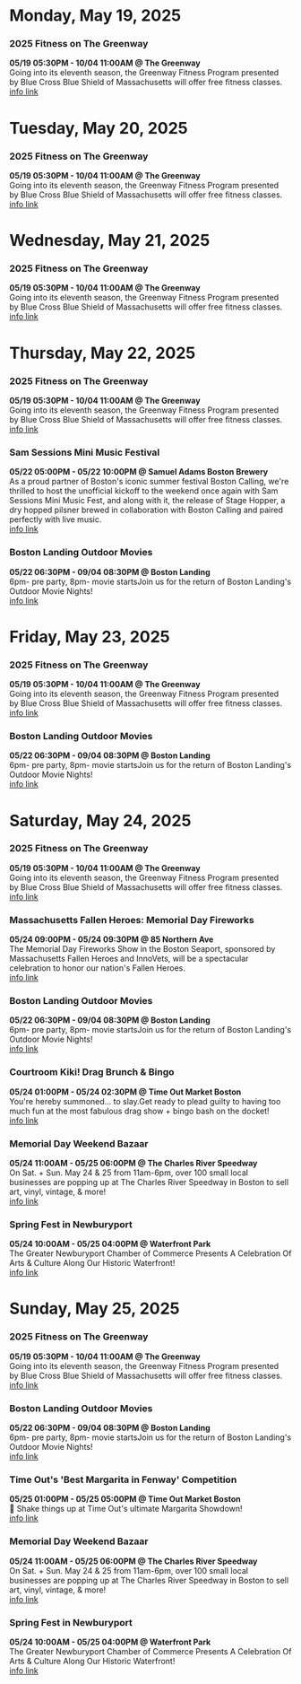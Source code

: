 # Monday, May 19, 2025

### 2025 Fitness on The Greenway

**05/19 05:30PM - 10/04 11:00AM @ The Greenway**  
Going into its eleventh season, the Greenway Fitness Program presented by Blue Cross Blue Shield of Massachusetts will offer free fitness classes.  
<a href="https://www.rosekennedygreenway.org/2024-fitness-on-the-greenway/" target="_blank">info link</a>

# Tuesday, May 20, 2025

### 2025 Fitness on The Greenway

**05/19 05:30PM - 10/04 11:00AM @ The Greenway**  
Going into its eleventh season, the Greenway Fitness Program presented by Blue Cross Blue Shield of Massachusetts will offer free fitness classes.  
<a href="https://www.rosekennedygreenway.org/2024-fitness-on-the-greenway/" target="_blank">info link</a>

# Wednesday, May 21, 2025

### 2025 Fitness on The Greenway

**05/19 05:30PM - 10/04 11:00AM @ The Greenway**  
Going into its eleventh season, the Greenway Fitness Program presented by Blue Cross Blue Shield of Massachusetts will offer free fitness classes.  
<a href="https://www.rosekennedygreenway.org/2024-fitness-on-the-greenway/" target="_blank">info link</a>

# Thursday, May 22, 2025

### 2025 Fitness on The Greenway

**05/19 05:30PM - 10/04 11:00AM @ The Greenway**  
Going into its eleventh season, the Greenway Fitness Program presented by Blue Cross Blue Shield of Massachusetts will offer free fitness classes.  
<a href="https://www.rosekennedygreenway.org/2024-fitness-on-the-greenway/" target="_blank">info link</a>

### Sam Sessions Mini Music Festival

**05/22 05:00PM - 05/22 10:00PM @ Samuel Adams Boston Brewery**  
As a proud partner of Boston's iconic summer festival Boston Calling, we're thrilled to host the unofficial kickoff to the weekend once again with Sam Sessions Mini Music Fest, and along with it, the release of Stage Hopper, a dry hopped pilsner brewed in collaboration with Boston Calling and paired perfectly with live music.  
<a href="https://www.eventbrite.com/e/sam-sessions-mini-music-festival-tickets-1336642396389" target="_blank">info link</a>

### Boston Landing Outdoor Movies

**05/22 06:30PM - 09/04 08:30PM @ Boston Landing**  
6pm- pre party, 8pm- movie starts‍Join us for the return of Boston Landing's Outdoor Movie Nights!  
<a href="https://www.bostonlanding.co/calendar/outdoor-movie-night" target="_blank">info link</a>

# Friday, May 23, 2025

### 2025 Fitness on The Greenway

**05/19 05:30PM - 10/04 11:00AM @ The Greenway**  
Going into its eleventh season, the Greenway Fitness Program presented by Blue Cross Blue Shield of Massachusetts will offer free fitness classes.  
<a href="https://www.rosekennedygreenway.org/2024-fitness-on-the-greenway/" target="_blank">info link</a>

### Boston Landing Outdoor Movies

**05/22 06:30PM - 09/04 08:30PM @ Boston Landing**  
6pm- pre party, 8pm- movie starts‍Join us for the return of Boston Landing's Outdoor Movie Nights!  
<a href="https://www.bostonlanding.co/calendar/outdoor-movie-night" target="_blank">info link</a>

# Saturday, May 24, 2025

### 2025 Fitness on The Greenway

**05/19 05:30PM - 10/04 11:00AM @ The Greenway**  
Going into its eleventh season, the Greenway Fitness Program presented by Blue Cross Blue Shield of Massachusetts will offer free fitness classes.  
<a href="https://www.rosekennedygreenway.org/2024-fitness-on-the-greenway/" target="_blank">info link</a>

### Massachusetts Fallen Heroes: Memorial Day Fireworks

**05/24 09:00PM - 05/24 09:30PM @ 85 Northern Ave**  
The Memorial Day Fireworks Show in the Boston Seaport, sponsored by Massachusetts Fallen Heroes and InnoVets, will be a spectacular celebration to honor our nation's Fallen Heroes.  
<a href="https://www.innovets.org/memorialrededication-0" target="_blank">info link</a>

### Boston Landing Outdoor Movies

**05/22 06:30PM - 09/04 08:30PM @ Boston Landing**  
6pm- pre party, 8pm- movie starts‍Join us for the return of Boston Landing's Outdoor Movie Nights!  
<a href="https://www.bostonlanding.co/calendar/outdoor-movie-night" target="_blank">info link</a>

### Courtroom Kiki! Drag Brunch & Bingo

**05/24 01:00PM - 05/24 02:30PM @ Time Out Market Boston**  
You're hereby summoned… to slay.Get ready to plead guilty to having too much fun at the most fabulous drag show + bingo bash on the docket!  
<a href="https://www.eventbrite.com/e/courtroom-kiki-drag-brunch-bingo-tickets-1339007851529" target="_blank">info link</a>

### Memorial Day Weekend Bazaar

**05/24 11:00AM - 05/25 06:00PM @ The Charles River Speedway**  
On Sat. + Sun. May 24 & 25 from 11am-6pm, over 100 small local businesses are popping up at The Charles River Speedway in Boston to sell art, vinyl, vintage, & more!  
<a href="https://www.facebook.com/share/16b2VZAPrG/" target="_blank">info link</a>

### Spring Fest in Newburyport

**05/24 10:00AM - 05/25 04:00PM @ Waterfront Park**  
The Greater Newburyport Chamber of Commerce Presents A Celebration Of Arts & Culture Along Our Historic Waterfront!  
<a href="https://business.newburyportchamber.org/events/details/spring-fest-2025-151910" target="_blank">info link</a>

# Sunday, May 25, 2025

### 2025 Fitness on The Greenway

**05/19 05:30PM - 10/04 11:00AM @ The Greenway**  
Going into its eleventh season, the Greenway Fitness Program presented by Blue Cross Blue Shield of Massachusetts will offer free fitness classes.  
<a href="https://www.rosekennedygreenway.org/2024-fitness-on-the-greenway/" target="_blank">info link</a>

### Boston Landing Outdoor Movies

**05/22 06:30PM - 09/04 08:30PM @ Boston Landing**  
6pm- pre party, 8pm- movie starts‍Join us for the return of Boston Landing's Outdoor Movie Nights!  
<a href="https://www.bostonlanding.co/calendar/outdoor-movie-night" target="_blank">info link</a>

### Time Out's 'Best Margarita in Fenway' Competition

**05/25 01:00PM - 05/25 05:00PM @ Time Out Market Boston**  
🍹 Shake things up at Time Out's ultimate Margarita Showdown!  
<a href="https://www.eventbrite.com/e/time-outs-best-margarita-in-fenway-competition-tickets-1252311089179" target="_blank">info link</a>

### Memorial Day Weekend Bazaar

**05/24 11:00AM - 05/25 06:00PM @ The Charles River Speedway**  
On Sat. + Sun. May 24 & 25 from 11am-6pm, over 100 small local businesses are popping up at The Charles River Speedway in Boston to sell art, vinyl, vintage, & more!  
<a href="https://www.facebook.com/share/16b2VZAPrG/" target="_blank">info link</a>

### Spring Fest in Newburyport

**05/24 10:00AM - 05/25 04:00PM @ Waterfront Park**  
The Greater Newburyport Chamber of Commerce Presents A Celebration Of Arts & Culture Along Our Historic Waterfront!  
<a href="https://business.newburyportchamber.org/events/details/spring-fest-2025-151910" target="_blank">info link</a>

